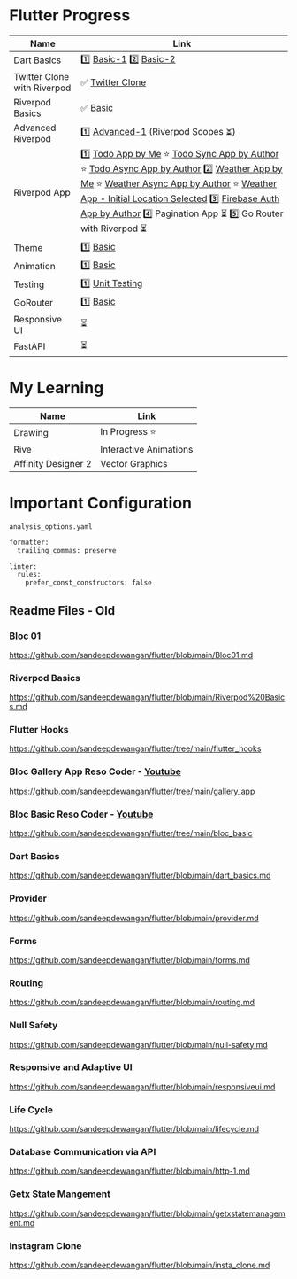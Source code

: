 # Flutter Progress

| Name  | Link |
| ------------- | ------------- |
| Dart Basics  | 1️⃣ [Basic-1](https://github.com/sandeepdewangan/flutter/blob/main/dart_basics.md)  2️⃣ [Basic-2](https://github.com/sandeepdewangan/flutter/blob/main/dart_basics.md)|
| Twitter Clone with Riverpod | ✅ [Twitter Clone](https://github.com/sandeepdewangan/flutter-twitter-clone) |
| Riverpod Basics | ✅ [Basic](https://github.com/sandeepdewangan/flutter/blob/main/riverpod1.md)   |
| Advanced Riverpod |  1️⃣ [Advanced-1](https://github.com/sandeepdewangan/flutter/blob/main/adv_riverpod-1.md)  (Riverpod Scopes ⏳) |
| Riverpod App | 1️⃣ [Todo App by Me](https://github.com/sandeepdewangan/todo_riverpod) ⭐️ [Todo Sync App by Author](https://github.com/sandeepdewangan/riverpod_todo_sync) ⭐️ [Todo Async App by Author](https://github.com/sandeepdewangan/riverpod_todo_async) 2️⃣ [Weather App by Me](https://github.com/sandeepdewangan/weather_riverpod/) ⭐️ [Weather Async App by Author](https://github.com/sandeepdewangan/riverpod_weather_async) ⭐️ [Weather App - Initial Location Selected](https://github.com/sandeepdewangan/riverpod_weather_initial_location) 3️⃣ [Firebase Auth App by Author](https://github.com/sandeepdewangan/riverpod_firebase_auth) 4️⃣ Pagination App ⏳ 5️⃣ Go Router with Riverpod ⏳|
| Theme | 1️⃣ [Basic](https://github.com/sandeepdewangan/flutter/blob/main/theme.md) |
| Animation| 1️⃣ [Basic](https://github.com/sandeepdewangan/basic_animation) |
| Testing| 1️⃣ [Unit Testing](https://github.com/sandeepdewangan/unit_testing) |
| GoRouter | 1️⃣ [Basic](https://github.com/sandeepdewangan/go_router_nav) |
| Responsive UI | ⏳ |
| FastAPI | ⏳ |

# My Learning

| Name  | Link |
| ------------- | ------------- |
| Drawing  | In Progress ⭐️ |
| Rive  | Interactive Animations |
| Affinity Designer 2  | Vector Graphics |

# Important Configuration
`analysis_options.yaml`
```xml
formatter:
  trailing_commas: preserve

linter:
  rules:
    prefer_const_constructors: false
```

## Readme Files - Old

### Bloc 01
https://github.com/sandeepdewangan/flutter/blob/main/Bloc01.md

### Riverpod Basics
https://github.com/sandeepdewangan/flutter/blob/main/Riverpod%20Basics.md

### Flutter Hooks
https://github.com/sandeepdewangan/flutter/tree/main/flutter_hooks

### Bloc Gallery App Reso Coder - [Youtube](https://www.youtube.com/watch?v=Mn254cnduOY)
https://github.com/sandeepdewangan/flutter/tree/main/gallery_app

### Bloc Basic Reso Coder - [Youtube](https://www.youtube.com/watch?v=Mn254cnduOY)
https://github.com/sandeepdewangan/flutter/tree/main/bloc_basic

### Dart Basics
https://github.com/sandeepdewangan/flutter/blob/main/dart_basics.md

### Provider
https://github.com/sandeepdewangan/flutter/blob/main/provider.md

### Forms
https://github.com/sandeepdewangan/flutter/blob/main/forms.md

### Routing
https://github.com/sandeepdewangan/flutter/blob/main/routing.md

### Null Safety
https://github.com/sandeepdewangan/flutter/blob/main/null-safety.md

### Responsive and Adaptive UI
https://github.com/sandeepdewangan/flutter/blob/main/responsiveui.md

### Life Cycle
https://github.com/sandeepdewangan/flutter/blob/main/lifecycle.md

### Database Communication via API
https://github.com/sandeepdewangan/flutter/blob/main/http-1.md

### Getx State Mangement
https://github.com/sandeepdewangan/flutter/blob/main/getxstatemanagement.md

### Instagram Clone
https://github.com/sandeepdewangan/flutter/blob/main/insta_clone.md

